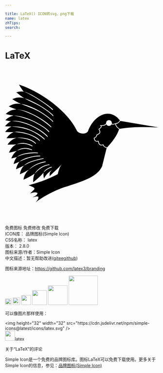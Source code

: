 ```yaml
---

title: LaTeX() ICON转svg、png下载
name: latex
zhTips: 
search: 

---
```


# LaTeX  <small style="font-size: 60%;font-weight: 100"></small>

<div id="svg" class="svg-wrap">
<svg role="img" viewBox="0 0 24 24" xmlns="http://www.w3.org/2000/svg"><title>LaTeX icon</title><path d="M2.176 2.813c.233.42.477.779.73 1.09h-.002a2.313 2.313 0 0 0-.357-.026 2.702 2.702 0 0 0-.791.13c.494.415.912.717 1.281.95.905.294 1.912.782 2.77 1.328.429.273.812.543 1.113.78.301.236.567.471.621.574.054.102-.001.139-.082.06-.081-.078-.302-.319-.6-.553a14.203 14.203 0 0 0-1.107-.775c-.775-.49-1.982-.96-2.715-1.414-.57-.182-1.182-.207-1.902.135.526.33.967.568 1.353.746 1.104.155 2.259.695 3.225 1.308.483.308.905.616 1.22.868.158.125.29.237.39.328.098.09.176.155.198.21.03.074-.02.104-.085.057-.032-.022-.085-.102-.182-.191a7.475 7.475 0 0 0-.385-.326c-.312-.25-.73-.553-1.21-.858-.894-.561-2.233-1.012-3.175-1.396-.601-.11-1.223-.06-1.904.389.449.2.837.35 1.182.464-.566.02-1.128.197-1.676.717.477.118.885.198 1.244.25-.44.09-.87.3-1.289.72.324.07.616.123.883.163-.329.159-.64.406-.924.783.373.03.703.042 1 .043-.36.166-.696.428-.996.85.533.026.979.024 1.363.002-.422.172-.812.464-1.144.969a11.66 11.66 0 0 0 1.629-.077l-.008.002c.99-.073 2.3.127 2.965.848.052.057-.024.118-.073.074-.648-.58-1.494-.827-2.892-.922-.544.15-1.047.447-1.461 1.075.535.007.981-.011 1.365-.047-.47.255-.871.643-1.137 1.304.483-.091.888-.19 1.237-.293-.363.265-.669.636-.873 1.194.324-.072.611-.146.87-.221a2.52 2.52 0 0 0-.513 1.096c.351-.13.655-.256.926-.38h.002c.283-.23.71-.457 1.289-.622.506-.145 1.082-.284 1.652-.301a3.63 3.63 0 0 1 .244 0c.1.003.063.104.006.103-.728-.008-1.302.132-1.873.295a9.8 9.8 0 0 0-1.318.526 2.5 2.5 0 0 0-.551 1.191c.495-.198.899-.388 1.238-.568-.311.333-.543.76-.635 1.357a11.794 11.794 0 0 0 1.442-.744c-.432.362-.764.844-.879 1.588a10.81 10.81 0 0 0 1.766-.957c-.184.372-.281.807-.235 1.35.762-.585 1.245-1.056 1.604-1.473a2.67 2.67 0 0 0 .076.885c.449-.772.897-1.093 1.353-1.358-.563.37-.464.671-.464 1.014.683-.72 1.636-1.483 1.927-1.961-.39.585-.547 1.14-.65 1.629-1.994 1.055-3.21 1.33-4.57 1.752.528.194 1.095.383.861.652l-.625.623c.399-.124.805-.3 1.158-.058-.034.327-.448.493-.8.683.62-.224.756-.173.92-.12.08.391-.203.602-.387.86 1.565-1.19 3.606-2.128 5.045-2.521 2.022-.681 4.632-1.39 5.341-3.117.235-.946.478-1.905.707-2.842-.111-.035-.245-.063-.35-.133a.655.655 0 0 1-.234-.299c-.252.066-.441.031-.56-.088-.118-.117-.168-.294-.203-.49-.204.042-.364.017-.47-.076-.114-.102-.17-.26-.198-.443l-.006-.041.037-.014a.84.84 0 0 0 .3-.195.256.256 0 0 0 .071-.225l-.006-.037.03-.016c.163-.093.346-.168.43-.279a.277.277 0 0 0 .05-.21.886.886 0 0 0-.154-.36l-.028-.04.04-.027c.118-.09.246-.176.31-.257.032-.041.046-.077.045-.11 0-.033-.015-.071-.065-.119l-.097-.094.135.006c.212.009.396-.006.539-.053a.5.5 0 0 0 .296-.224.455.455 0 0 1-.005-.074.455.455 0 0 1 .455-.455.455.455 0 0 1 .455.455.455.455 0 0 1-.022.132c.184.016.359.008.524-.064l.037-.012c.236-.084.333.045.72-.459-1.69-2.191-4.158-.632-4.978 1.625-.21.577-1.405.577-1.752-.002-1.37-2.95-5.531-6.067-9.072-7.216zm.732 1.091c.252-.009 1.13.453 1.31.52a23.6 23.6 0 0 1 1.567.967c.505.336.961.663 1.274.902.156.12.277.218.351.285.037.034.064.057.08.082a.079.079 0 0 1 .01.022.056.056 0 0 1-.004.045c-.01.02-.03.03-.043.03a.075.075 0 0 1-.027 0c-.057.001-.202-.163-.496-.415a23.427 23.427 0 0 0-2.758-1.826c-.504-.28-.956-.54-1.264-.612zM1.766 6.691c.812 0 1.89.365 2.931.92C5.74 8.168 6.74 8.83 7.223 9.39c.066.076-.019.123-.077.068-.52-.496-1.462-1.206-2.498-1.758-.637-.336-2.148-1.005-2.882-1.008zm-.428.967c1.116.015 2.348.446 3.432.996.541.275 1.024.57 1.396.832.372.263.673.523.734.657.062.133-.019.13-.086.054a4.404 4.404 0 0 0-.705-.627 11.496 11.496 0 0 0-1.384-.824c-.963-.482-2.284-.926-3.387-1.088zm.162.815c.066-.003.133 0 .201.006.822.071 1.719.366 2.533.748 1.087.509 2.035 1.157 2.434 1.666.035.045-.011.133-.078.064-.428-.44-1.32-1.132-2.397-1.637C3.28 8.9 1.91 8.45.93 8.541c.188-.024.373-.061.57-.068zm16.541.013c-.365.475-.53.425-.701.465.093.431.35.587.586.772 2.02-.372 4.29-.274 6.08-.225l-5.963-1.01-.002-.002zm-.803.494c-.19.077-.387.079-.584.06a.455.455 0 0 1-.39.224.455.455 0 0 1-.414-.268.616.616 0 0 1-.301.21 1.57 1.57 0 0 1-.492.054c.02.035.054.067.054.103a.275.275 0 0 1-.07.174c-.073.093-.188.172-.295.25a.946.946 0 0 1 .149.361.388.388 0 0 1-.07.284c-.106.14-.287.211-.438.295a.374.374 0 0 1-.092.267.886.886 0 0 1-.297.197c.027.157.074.283.154.354.086.076.212.104.426.049l.055-.016.01.055c.034.207.088.386.187.484.1.099.243.135.502.055l.049-.016.015.05a.53.53 0 0 0 .21.282c.087.06.25.112.36.147.798-.868 1.525-1.772 1.884-2.86-.225-.176-.508-.335-.612-.795zM1.44 9.348a6.683 6.683 0 0 1 2.77.64c.92.43 1.658.939 1.975 1.307.074.087-.02.122-.073.074a8.186 8.186 0 0 0-1.947-1.29c-.904-.416-2.196-.646-3.16-.718.145-.01.29-.014.435-.013zm.432.816c.61.02 1.24.155 1.807.352.756.262 1.42.614 1.746.98.044.05-.005.13-.072.07-.349-.304-.962-.694-1.707-.953-.575-.195-1.616-.367-2.27-.396.196-.021.293-.06.496-.053zm.893 1.781c.05 0 .103.004.156.008.424.034.886.133 1.342.406.043.026.049.136-.05.09-.856-.402-1.327-.489-2.458-.308.338-.113.652-.199 1.01-.196zm.416.784c.3.004.613.062.998.216.044.018.08.126-.033.094-.857-.243-1.167-.328-2.288.104.281-.229.62-.367 1.022-.403.1-.009.2-.013.3-.011zm1.459.681c.156 0 .311.009.46.026.053.005.055.102-.007.1a7.9 7.9 0 0 0-1.838.114c-.243.046-.422.044-1.404.46.286-.234.795-.451 1.386-.56.444-.08.934-.142 1.403-.14zm1.336.906c.035-.005.105.084.017.1-.73.136-1.244.268-1.795.455-.216.074-.579.207-1.242.588.259-.269.655-.494 1.213-.684a10.65 10.65 0 0 1 1.807-.459zm.31.508c.075-.012.099.087.022.102-1.217.24-1.76.556-2.541 1.144.503-.523 1.296-1.05 2.52-1.246zm.596.447a.095.095 0 0 1 .03 0c.06.011.069.089-.009.1-.872.13-1.479.555-2.257 1.332.295-.494 1.006-1.242 2.236-1.432zm.371.391c.046-.005.116.073.025.1-.193.056-.433.15-.67.3-.182.118-.302.202-.6.508.112-.245.299-.435.546-.591.246-.157.507-.293.699-.317z"/></svg>
</div>
<detail full-name='latex'></detail>

<div class="detail-page">
<p>
<span><span class="badge-success badge">免费图标</span> <span class="badge-success badge">免费修改</span>  <span class="badge-success badge">免费下载</span> </span>
<br/>
<span>
ICON库：
<span class="badge-secondary badge">品牌图标(Simple Icon)</span> 
</span>
<br/>
<span>
CSS名称：
<span class="badge-secondary badge">latex</span> 
</span>

<br/>
<span>
版本：
<span class="badge-secondary badge">2.8.0</span> 
</span>
<br/>
<span>图标来源/作者：<span class="badge-light badge">Simple Icon</span></span> 
<br/>
<span class="zh-detail">中文描述：暂无<span class="help-link"><span>帮助改进</span>(<a href="https://gitee.com/liuwave/icon-helper/edit/master/json/brands/latex.json" target="_blank" rel="noopener noreferrer">gitee</a><a href="https://github.com/liuwave/icon-helper/edit/master/json/brands/latex.json" target="_blank" rel="noopener noreferrer">github</a></span>)</span><br/>
</p>
</div><div class="description description alert alert-light"><p>图标来源地址：<a href="https://github.com/latex3/branding" target="_blank" rel="noopener noreferrer">https://github.com/latex3/branding</a></p></div>
<div class="alert alert-dark">
<img height="21" width="21" src="https://cdn.jsdelivr.net/npm/simple-icons@latest/icons/latex.svg" />
<img height="24" width="24" src="https://cdn.jsdelivr.net/npm/simple-icons@latest/icons/latex.svg" />
<img height="32" width="32" src="https://cdn.jsdelivr.net/npm/simple-icons@latest/icons/latex.svg" />
<img height="48" width="48" src="https://cdn.jsdelivr.net/npm/simple-icons@latest/icons/latex.svg" />
<img height="64" width="64" src="https://cdn.jsdelivr.net/npm/simple-icons@latest/icons/latex.svg" />
<img height="96" width="96" src="https://cdn.jsdelivr.net/npm/simple-icons@latest/icons/latex.svg" />

</div>
<div>
  <p>可以像图片那样使用：    
  </p>
  <div class="alert alert-primary" style="font-size: 14px">
    &lt;img height="32" width="32" src="https://cdn.jsdelivr.net/npm/simple-icons@latest/icons/latex.svg" /&gt;
    <copy-btn content='<img height="32" width="32" src="https://cdn.jsdelivr.net/npm/simple-icons@latest/icons/latex.svg" />'></copy-btn>
  </div>
  <div class="alert alert-secondary">
    <img height="32" width="32" src="https://cdn.jsdelivr.net/npm/simple-icons@latest/icons/latex.svg" />latex
    <copy-btn content="latex" btn-title="复制图标名称"></copy-btn>
  </div>
</div>

<Vssue title="关于“LaTeX”的评论" >关于“LaTeX”的评论</Vssue>


<div><p>Simple Icon是一个免费的品牌图标库。图标LaTeX可以免费下载使用。更多关于  Simple Icon的信息，参见：<a target="_blank" href="https://iconhelper.cn/brands.html">品牌图标(Simple Icon)</a>
</p></div>
